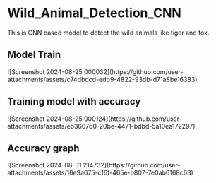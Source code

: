 # Wild_Animal_Detection_CNN
This is CNN based model to detect the wild animals like tiger and fox. 

<h2>Model Train</h2>
![Screenshot 2024-08-25 000032](https://github.com/user-attachments/assets/c74dbdcd-edb9-4822-93db-d71a8be16383)

<h2>Training model with accuracy</h2>
![Screenshot 2024-08-25 000124](https://github.com/user-attachments/assets/eb360760-20be-4471-bdbd-5a10ea172297)

<h2>Accuracy graph</h2>
![Screenshot 2024-08-31 214732](https://github.com/user-attachments/assets/16e9a675-c16f-465e-b807-7e0ab6168c63)
